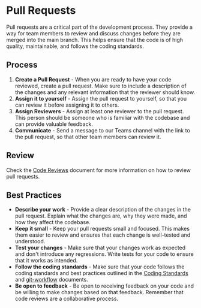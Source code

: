 # Pull Requests

Pull requests are a critical part of the development process. They provide a way for team members to review and discuss changes before they are merged into the main branch. This helps ensure that the code is of high quality, maintainable, and follows the coding standards.

## Process

1. **Create a Pull Request** - When you are ready to have your code reviewed, create a pull request. Make sure to include a description of the changes and any relevant information that the reviewer should know.
2. **Assign it to yourself** - Assign the pull request to yourself, so that you can review it before assigning it to others.
3. **Assign Reviewers** - Assign at least one reviewer to the pull request. This person should be someone who is familiar with the codebase and can provide valuable feedback.
4. **Communicate** - Send a message to our Teams channel with the link to the pull request, so that other team members can review it.

## Review

Check the [Code Reviews](code-review.md) document for more information on how to review pull requests.

## Best Practices

- **Describe your work** - Provide a clear description of the changes in the pull request. Explain what the changes are, why they were made, and how they affect the codebase.
- **Keep it small** - Keep your pull requests small and focused. This makes them easier to review and ensures that each change is well-tested and understood.
- **Test your changes** - Make sure that your changes work as expected and don't introduce any regressions. Write tests for your code to ensure that it works as intended.
- **Follow the coding standards** - Make sure that your code follows the coding standards and best practices outlined in the [Coding Standards](coding-standards.md) and [git-workflow](git-workflow.md) documents.
- **Be open to feedback** - Be open to receiving feedback on your code and be willing to make changes based on that feedback. Remember that code reviews are a collaborative process.
